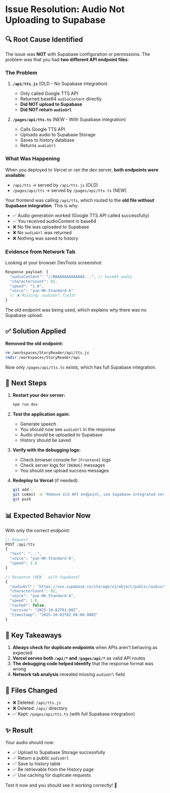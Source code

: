 # Issue Resolution: Audio Not Uploading to Supabase

## 🔍 Root Cause Identified

The issue was **NOT** with Supabase configuration or permissions. The problem was that you had **two different API endpoint files**:

### The Problem

1. **`/api/tts.js`** (OLD - No Supabase integration)
   - Only called Google TTS API
   - Returned base64 `audioContent` directly
   - **Did NOT upload to Supabase**
   - **Did NOT return `audioUrl`**

2. **`/pages/api/tts.ts`** (NEW - With Supabase integration)
   - Calls Google TTS API
   - Uploads audio to Supabase Storage
   - Saves to history database
   - Returns `audioUrl`

### What Was Happening

When you deployed to Vercel or ran the dev server, **both endpoints were available**:
- `/api/tts` → served by `/api/tts.js` (OLD)
- `/pages/api/tts` → served by `/pages/api/tts.ts` (NEW)

Your frontend was calling `/api/tts`, which routed to the **old file without Supabase integration**. This is why:
- ✅ Audio generation worked (Google TTS API called successfully)
- ✅ You received audioContent in base64
- ❌ No file was uploaded to Supabase
- ❌ No `audioUrl` was returned
- ❌ Nothing was saved to history

### Evidence from Network Tab

Looking at your browser DevTools screenshot:
```javascript
Response payload: {
  "audioContent": "//NAAAAAAAAAAAAA...", // base64 audio
  "characterCount": 91,
  "speed": "1.0", 
  "voice": "yue-HK-Standard-A"
  // ❌ Missing: audioUrl field!
}
```

The old endpoint was being used, which explains why there was no Supabase upload.

## ✅ Solution Applied

**Removed the old endpoint:**
```bash
rm /workspaces/StoryReader/api/tts.js
rmdir /workspaces/StoryReader/api
```

Now only `/pages/api/tts.ts` exists, which has full Supabase integration.

## 🚀 Next Steps

1. **Restart your dev server:**
   ```bash
   npm run dev
   ```

2. **Test the application again:**
   - Generate speech
   - You should now see `audioUrl` in the response
   - Audio should be uploaded to Supabase
   - History should be saved

3. **Verify with the debugging logs:**
   - Check browser console for `[Frontend]` logs
   - Check server logs for `[DEBUG]` messages
   - You should see upload success messages

4. **Redeploy to Vercel** (if needed):
   ```bash
   git add .
   git commit -m "Remove old API endpoint, use Supabase-integrated version"
   git push
   ```

## 📊 Expected Behavior Now

With only the correct endpoint:

```javascript
// Request
POST /api/tts
{
  "text": "...",
  "voice": "yue-HK-Standard-A",
  "speed": 1.0
}

// Response (NEW - with Supabase)
{
  "audioUrl": "https://xxx.supabase.co/storage/v1/object/public/audio/tts-audio/...",
  "characterCount": 91,
  "voice": "yue-HK-Standard-A",
  "speed": 1.0,
  "cached": false,
  "version": "2025-10-02T01:00Z",
  "timestamp": "2025-10-02T02:06:00.000Z"
}
```

## 🎯 Key Takeaways

1. **Always check for duplicate endpoints** when APIs aren't behaving as expected
2. **Vercel serves both `/api/*` and `/pages/api/*`** as valid API routes
3. **The debugging code helped identify** that the response format was wrong
4. **Network tab analysis** revealed missing `audioUrl` field

## 🔧 Files Changed

- ❌ Deleted: `/api/tts.js`
- ❌ Deleted: `/api/` directory
- ✅ Kept: `/pages/api/tts.ts` (with full Supabase integration)

## ✨ Result

Your audio should now:
- ✅ Upload to Supabase Storage successfully
- ✅ Return a public `audioUrl`
- ✅ Save to history table
- ✅ Be retrievable from the History page
- ✅ Use caching for duplicate requests

Test it now and you should see it working correctly! 🎉

